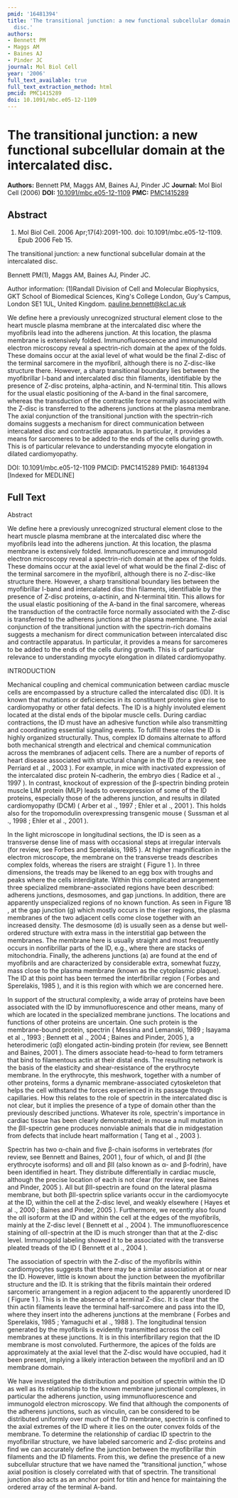 ```yaml
---
pmid: '16481394'
title: 'The transitional junction: a new functional subcellular domain at the intercalated
  disc.'
authors:
- Bennett PM
- Maggs AM
- Baines AJ
- Pinder JC
journal: Mol Biol Cell
year: '2006'
full_text_available: true
full_text_extraction_method: html
pmcid: PMC1415289
doi: 10.1091/mbc.e05-12-1109
---
```


# The transitional junction: a new functional subcellular domain at the intercalated disc.
**Authors:** Bennett PM, Maggs AM, Baines AJ, Pinder JC
**Journal:** Mol Biol Cell (2006)
**DOI:** [10.1091/mbc.e05-12-1109](https://doi.org/10.1091/mbc.e05-12-1109)
**PMC:** [PMC1415289](https://www.ncbi.nlm.nih.gov/pmc/articles/PMC1415289/)

## Abstract

1. Mol Biol Cell. 2006 Apr;17(4):2091-100. doi: 10.1091/mbc.e05-12-1109. Epub
2006  Feb 15.

The transitional junction: a new functional subcellular domain at the 
intercalated disc.

Bennett PM(1), Maggs AM, Baines AJ, Pinder JC.

Author information:
(1)Randall Division of Cell and Molecular Biophysics, GKT School of Biomedical 
Sciences, King's College London, Guy's Campus, London SE1 1UL, United Kingdom. 
pauline.bennett@kcl.ac.uk

We define here a previously unrecognized structural element close to the heart 
muscle plasma membrane at the intercalated disc where the myofibrils lead into 
the adherens junction. At this location, the plasma membrane is extensively 
folded. Immunofluorescence and immunogold electron microscopy reveal a 
spectrin-rich domain at the apex of the folds. These domains occur at the axial 
level of what would be the final Z-disc of the terminal sarcomere in the 
myofibril, although there is no Z-disc-like structure there. However, a sharp 
transitional boundary lies between the myofibrillar I-band and intercalated disc 
thin filaments, identifiable by the presence of Z-disc proteins, alpha-actinin, 
and N-terminal titin. This allows for the usual elastic positioning of the 
A-band in the final sarcomere, whereas the transduction of the contractile force 
normally associated with the Z-disc is transferred to the adherens junctions at 
the plasma membrane. The axial conjunction of the transitional junction with the 
spectrin-rich domains suggests a mechanism for direct communication between 
intercalated disc and contractile apparatus. In particular, it provides a means 
for sarcomeres to be added to the ends of the cells during growth. This is of 
particular relevance to understanding myocyte elongation in dilated 
cardiomyopathy.

DOI: 10.1091/mbc.e05-12-1109
PMCID: PMC1415289
PMID: 16481394 [Indexed for MEDLINE]

## Full Text

Abstract

We define here a previously unrecognized structural element close to the heart muscle plasma membrane at the intercalated disc where the myofibrils lead into the adherens junction. At this location, the plasma membrane is extensively folded. Immunofluorescence and immunogold electron microscopy reveal a spectrin-rich domain at the apex of the folds. These domains occur at the axial level of what would be the final Z-disc of the terminal sarcomere in the myofibril, although there is no Z-disc-like structure there. However, a sharp transitional boundary lies between the myofibrillar I-band and intercalated disc thin filaments, identifiable by the presence of Z-disc proteins, α-actinin, and N-terminal titin. This allows for the usual elastic positioning of the A-band in the final sarcomere, whereas the transduction of the contractile force normally associated with the Z-disc is transferred to the adherens junctions at the plasma membrane. The axial conjunction of the transitional junction with the spectrin-rich domains suggests a mechanism for direct communication between intercalated disc and contractile apparatus. In particular, it provides a means for sarcomeres to be added to the ends of the cells during growth. This is of particular relevance to understanding myocyte elongation in dilated cardiomyopathy.

INTRODUCTION

Mechanical coupling and chemical communication between cardiac muscle cells are encompassed by a structure called the intercalated disc (ID). It is known that mutations or deficiencies in its constituent proteins give rise to cardiomyopathy or other fatal defects. The ID is a highly involuted element located at the distal ends of the bipolar muscle cells. During cardiac contractions, the ID must have an adhesive function while also transmitting and coordinating essential signaling events. To fulfill these roles the ID is highly organized structurally. Thus, complex ID domains alternate to afford both mechanical strength and electrical and chemical communication across the membranes of adjacent cells. There are a number of reports of heart disease associated with structural change in the ID (for a review, see Perriard et al ., 2003 ). For example, in mice with inactivated expression of the intercalated disc protein N-cadherin, the embryo dies ( Radice et al ., 1997 ). In contrast, knockout of expression of the β-spectrin binding protein muscle LIM protein (MLP) leads to overexpression of some of the ID proteins, especially those of the adherens junction, and results in dilated cardiomyopathy (DCM) ( Arber et al ., 1997 ; Ehler et al ., 2001 ). This holds also for the tropomodulin overexpressing transgenic mouse ( Sussman et al ., 1998 ; Ehler et al ., 2001 ).

In the light microscope in longitudinal sections, the ID is seen as a transverse dense line of mass with occasional steps at irregular intervals (for review, see Forbes and Sperelakis, 1985 ). At higher magnification in the electron microscope, the membrane on the transverse treads describes complex folds, whereas the risers are straight ( Figure 1 ). In three dimensions, the treads may be likened to an egg box with troughs and peaks where the cells interdigitate. Within this complicated arrangement three specialized membrane-associated regions have been described: adherens junctions, desmosomes, and gap junctions. In addition, there are apparently unspecialized regions of no known function. As seen in Figure 1B , at the gap junction (g) which mostly occurs in the riser regions, the plasma membranes of the two adjacent cells come close together with an increased density. The desmosome (d) is usually seen as a dense but well-ordered structure with extra mass in the interstitial gap between the membranes. The membrane here is usually straight and most frequently occurs in nonfibrillar parts of the ID, e.g., where there are stacks of mitochondria. Finally, the adherens junctions (a) are found at the end of myofibrils and are characterized by considerable extra, somewhat fuzzy, mass close to the plasma membrane (known as the cytoplasmic plaque). The ID at this point has been termed the interfibrillar region ( Forbes and Sperelakis, 1985 ), and it is this region with which we are concerned here.

In support of the structural complexity, a wide array of proteins have been associated with the ID by immunofluorescence and other means, many of which are located in the specialized membrane junctions. The locations and functions of other proteins are uncertain. One such protein is the membrane-bound protein, spectrin ( Messina and Lemanski, 1989 ; Isayama et al ., 1993 ; Bennett et al ., 2004 ; Baines and Pinder, 2005 ), a heterodimeric (αβ) elongated actin-binding protein (for review, see Bennett and Baines, 2001 ). The dimers associate head-to-head to form tetramers that bind to filamentous actin at their distal ends. The resulting network is the basis of the elasticity and shear-resistance of the erythrocyte membrane. In the erythrocyte, this meshwork, together with a number of other proteins, forms a dynamic membrane-associated cytoskeleton that helps the cell withstand the forces experienced in its passage through capillaries. How this relates to the role of spectrin in the intercalated disc is not clear, but it implies the presence of a type of domain other than the previously described junctions. Whatever its role, spectrin's importance in cardiac tissue has been clearly demonstrated; in mouse a null mutation in the βII-spectrin gene produces nonviable animals that die in midgestation from defects that include heart malformation ( Tang et al ., 2003 ).

Spectrin has two α-chain and five β-chain isoforms in vertebrates (for review, see Bennett and Baines, 2001 ), four of which, αI and βI (the erythrocyte isoforms) and αII and βII (also known as α- and β-fodrin), have been identified in heart. They distribute differentially in cardiac muscle, although the precise location of each is not clear (for review, see Baines and Pinder, 2005 ). All but βII-spectrin are found on the lateral plasma membrane, but both βII-spectrin splice variants occur in the cardiomyocyte at the ID, within the cell at the Z-disc level, and weakly elsewhere ( Hayes et al ., 2000 ; Baines and Pinder, 2005 ). Furthermore, we recently also found the αII isoform at the ID and within the cell at the edges of the myofibrils, mainly at the Z-disc level ( Bennett et al ., 2004 ). The immunofluorescence staining of αII-spectrin at the ID is much stronger than that at the Z-disc level. Immunogold labeling showed it to be associated with the transverse pleated treads of the ID ( Bennett et al ., 2004 ).

The association of spectrin with the Z-disc of the myofibrils within cardiomyocytes suggests that there may be a similar association at or near the ID. However, little is known about the junction between the myofibrillar structure and the ID. It is striking that the fibrils maintain their ordered sarcomeric arrangement in a region adjacent to the apparently unordered ID ( Figure 1 ). This is in the absence of a terminal Z-disc. It is clear that the thin actin filaments leave the terminal half-sarcomere and pass into the ID, where they insert into the adherens junctions at the membrane ( Forbes and Sperelakis, 1985 ; Yamaguchi et al ., 1988 ). The longitudinal tension generated by the myofibrils is evidently transmitted across the cell membranes at these junctions. It is in this interfibrillary region that the ID membrane is most convoluted. Furthermore, the apices of the folds are approximately at the axial level that the Z-disc would have occupied, had it been present, implying a likely interaction between the myofibril and an ID membrane domain.

We have investigated the distribution and position of spectrin within the ID as well as its relationship to the known membrane junctional complexes, in particular the adherens junction, using immunofluorescence and immunogold electron microscopy. We find that although the components of the adherens junctions, such as vinculin, can be considered to be distributed uniformly over much of the ID membrane, spectrin is confined to the axial extremes of the ID where it lies on the outer convex folds of the membrane. To determine the relationship of cardiac ID spectrin to the myofibrillar structure, we have labeled sarcomeric and Z-disc proteins and find we can accurately define the junction between the myofibrillar thin filaments and the ID filaments. From this, we define the presence of a new subcellular structure that we have named the “transitional junction,” whose axial position is closely correlated with that of spectrin. The transitional junction also acts as an anchor point for titin and hence for maintaining the ordered array of the terminal A-band.
